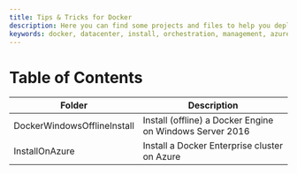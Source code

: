 ```yaml
---
title: Tips & Tricks for Docker
description: Here you can find some projects and files to help you deploy and manage Docker
keywords: docker, datacenter, install, orchestration, management, azure, swarm, microsoft, windows
---
```

Table of Contents
=================

| Folder                      | Description  |
| ----------------------------|--------------|
| DockerWindowsOfflineInstall | Install (offline) a Docker Engine on Windows Server 2016 |
| InstallOnAzure              | Install a Docker Enterprise cluster on Azure |

